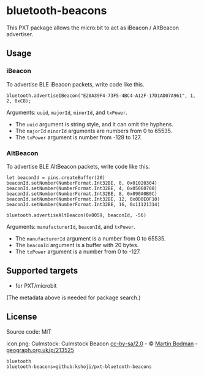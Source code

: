 # bluetooth-beacons

This PXT package allows the micro:bit to act as iBeacon / AltBeacon advertiser.

## Usage

### iBeacon
To advertise BLE iBeacon packets, write code like this.

```blocks
bluetooth.advertiseIBeacon("E20A39F4-73F5-4BC4-A12F-17D1AD07A961", 1, 2, 0xC8);
```

Arguments: `uuid`, `majorId`, `minorId`, and `txPower`. 

* The `uuid` argument is string style, and it can omit the hyphens.
* The `majorId` `minorId` arguments are numbers from 0 to 65535.
* The `txPower` argument is number from -128 to 127.

### AltBeacon
To advertise BLE AltBeacon packets, write code like this.

```blocks
let beaconId = pins.createBuffer(20)
beaconId.setNumber(NumberFormat.Int32BE, 0, 0x01020304)
beaconId.setNumber(NumberFormat.Int32BE, 4, 0x05060708)
beaconId.setNumber(NumberFormat.Int32BE, 8, 0x090A0B0C)
beaconId.setNumber(NumberFormat.Int32BE, 12, 0x0D0E0F10)
beaconId.setNumber(NumberFormat.Int32BE, 16, 0x11121314)

bluetooth.advertiseAltBeacon(0x0059, beaconId, -56)
```

Arguments: `manufacturerId`, `beaconId`, and `txPower`. 

* The `manufacturerId` argument is a number from 0 to 65535.
* The `beaconId` argument is a buffer with 20 bytes.
* The `txPower` argument is a number from 0 to -127.

## Supported targets

* for PXT/microbit

(The metadata above is needed for package search.)

## License

Source code:
MIT


icon.png:
Culmstock: Culmstock Beacon
[cc-by-sa/2.0](http://creativecommons.org/licenses/by-sa/2.0/) - © [Martin Bodman](https://www.geograph.org.uk/profile/1578) - [geograph.org.uk/p/213525](https://www.geograph.org.uk/photo/213525)


```package
bluetooth
bluetooth-beacons=github:kshoji/pxt-bluetooth-beacons
```
